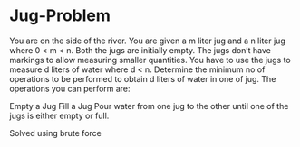 # Jug-Problem

You are on the side of the river. You are given a m liter jug and a n liter jug where 0 < m < n. Both the jugs are initially empty. The jugs don’t have markings to allow measuring smaller quantities. You have to use the jugs to measure d liters of water where d < n. Determine the minimum no of operations to be performed to obtain d liters of water in one of jug. 
The operations you can perform are: 

Empty a Jug
Fill a Jug
Pour water from one jug to the other until one of the jugs is either empty or full.

Solved using brute force
